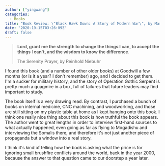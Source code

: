 ```yaml
---
author: ["yingwang"]
categories:
  - Books
title: "Book Review: \"Black Hawk Down: A Story of Modern War\", by Mark Bowden"
date: "2020-10-15T03:26:09Z"
draft: false
---
```


> **Lord, grant me the strength to change the things I can, to accept the things
> I can't, and the wisdom to know the difference.**
>
> The Serenity Prayer, by Reinhold Niebuhr

I found this book (and a number of other older books) at Goodwill a few months
(or is it a year? I don't remember) ago, and I decided to get them. I'm a sucker
for military history, and the story of Operation Gothic Serpent is pretty much a
quagmire in a box, full of failures that future leaders may find important to
study.

The book itself is a very drawing read. By contrast, I purchased a bunch of
books on internal medicine, CNC machining, and woodworking, and those are still
sitting on my plastic table at home as I kept hanging onto this book. I think
one really nice thing about this book is how truthful the book appears. The
author went to great lengths in order to interview first-hand sources to what
actually happened, even going as far as flying to Mogadishu and interviewing the
Somalis there, and therefore it's not just another piece of propaganda but a
window into a real story.

I think it's kind of telling how the book is asking what the price is for
ignoring small brushfire conflicts around the world, back in the year 2000,
because the answer to that question came to our doorstep a year later.

